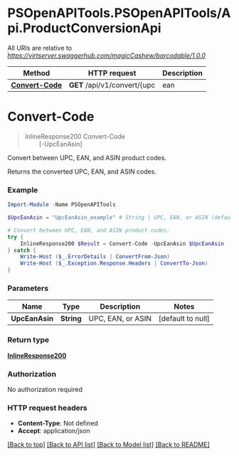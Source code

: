 # PSOpenAPITools.PSOpenAPITools/Api.ProductConversionApi

All URIs are relative to *https://virtserver.swaggerhub.com/magicCashew/barcodable/1.0.0*

Method | HTTP request | Description
------------- | ------------- | -------------
[**Convert-Code**](ProductConversionApi.md#Convert-Code) | **GET** /api/v1/convert/{upc | ean | asin} | Convert between UPC, EAN, and ASIN product codes.


<a name="Convert-Code"></a>
# **Convert-Code**
> InlineResponse200 Convert-Code<br>
> &nbsp;&nbsp;&nbsp;&nbsp;&nbsp;&nbsp;&nbsp;&nbsp;[-UpcEanAsin] <String><br>

Convert between UPC, EAN, and ASIN product codes.

Returns the converted UPC, EAN, and ASIN codes.

### Example
```powershell
Import-Module -Name PSOpenAPITools

$UpcEanAsin = "UpcEanAsin_example" # String | UPC, EAN, or ASIN (default to null)

# Convert between UPC, EAN, and ASIN product codes.
try {
    InlineResponse200 $Result = Convert-Code -UpcEanAsin $UpcEanAsin
} catch {
    Write-Host ($_.ErrorDetails | ConvertFrom-Json)
    Write-Host ($_.Exception.Response.Headers | ConvertTo-Json)
}
```

### Parameters

Name | Type | Description  | Notes
------------- | ------------- | ------------- | -------------
 **UpcEanAsin** | **String**| UPC, EAN, or ASIN | [default to null]

### Return type

[**InlineResponse200**](InlineResponse200.md)

### Authorization

No authorization required

### HTTP request headers

 - **Content-Type**: Not defined
 - **Accept**: application/json

[[Back to top]](#) [[Back to API list]](../README.md#documentation-for-api-endpoints) [[Back to Model list]](../README.md#documentation-for-models) [[Back to README]](../README.md)

